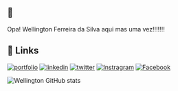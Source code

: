 
## 🚀 
Opa! Wellington Ferreira da Silva aqui mas uma vez!!!!!!!



## 🔗 Links
[![portfolio](https://img.shields.io/badge/Meu_Curriculum-000?style=for-the-badge&logo=ko-fi&logoColor=white)](https://wellnerds.github.io/cv_online//)
[![linkedin](https://img.shields.io/badge/linkedin-0A66C2?style=for-the-badge&logo=linkedin&logoColor=white)](http://www.linkedin.com/in/wellingtonferreirasilva/)
[![twitter](https://img.shields.io/badge/twitter-1DA1F2?style=for-the-badge&logo=twitter&logoColor=white)](https://twitter.com/well_jua)
[![Instragram](https://img.shields.io/badge/Instagram-E4405F?style=for-the-badge&logo=instagram&logoColor=white)](https://www.instagram.com/wellington.silva8/)
[![Facebook](https://img.shields.io/badge/Facebook-1877F2?style=for-the-badge&logo=facebook&logoColor=white)](https://www.facebook.com/wellington.silva.3781995/)

![Wellington GitHub stats](https://github-readme-stats.vercel.app/api?username=wellnerds&theme=blue-green)

